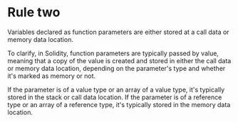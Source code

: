 # Rule two

Variables declared as function parameters are either stored at a call data or memory data location.

To clarify, in Solidity, function parameters are typically passed by value, meaning that a copy of the value is created and stored in either the call data or memory data location, depending on the parameter's type and whether it's marked as memory or not.

If the parameter is of a value type or an array of a value type, it's typically stored in the stack or call data location. If the parameter is of a reference type or an array of a reference type, it's typically stored in the memory data location.
